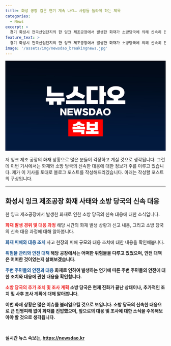```yaml
---
title: 화성 공장 검은 연기 계속 나요… 사람들 놀라게 하는 제목
categories:
  - News
excerpt: >
  경기 화성시 전곡산업단지의 한 잉크 제조공장에서 발생한 화재가 소방당국에 의해 신속히 진압됐다. 작업자 3명이 있었지만 모두 대피하여 인명피해는 없었고, 대응 1단계를 발령하여 110명의 인원과 40대의 장비를 투입해 화재를 진압했다. 화성시는 화재로 인한 연기 발생으로 인근 주민들에 외출 자제를 요청하고 피해를 파악하기 위해 관련 부서를 파견했다. 관계자는 인명피해 없이 빠르게 진압돼 다행이라면서 유해 화학물질 유출을 막기 위해 모니터링하겠다고 밝혔다.
feature_text: >
  경기 화성시 전곡산업단지의 한 잉크 제조공장에서 발생한 화재가 소방당국에 의해 신속히 진압됐다. 작업자 3명이 있었지만 모두 대피하여 인명피해는 없었고, 대응 1단계를 발령하여 110명의 인원과 40대의 장비를 투입해 화재를 진압했다. 화성시는 화재로 인한 연기 발생으로 인근 주민들에 외출 자제를 요청하고 피해를 파악하기 위해 관련 부서를 파견했다. 관계자는 인명피해 없이 빠르게 진압돼 다행이라면서 유해 화학물질 유출을 막기 위해 모니터링하겠다고 밝혔다.
image: '/assets/img/newsdao_breakingnews.jpg'
---
```


<p><img src="/assets/img/newsdao_breakingnews.jpg" alt="pcversion 속보" /></p>

<p>저 잉크 제조 공장의 화재 상황으로 많은 분들이 걱정하고 계실 것으로 생각됩니다. 그런데 이번 기사에서는 화재와 소방 당국의 신속한 대응에 대한 정보가 주를 이루고 있습니다. 제가 이 기사를 토대로 블로그 포스트를 작성해드리겠습니다. 아래는 작성할 포스트의 구상입니다.</p>

<hr />

<h2 data-ke-size="size26">화성시 잉크 제조공장 화재 사태와 소방 당국의 신속 대응</h2>

<p>한 잉크 제조공장에서 발생한 화재로 인한 소방 당국의 신속 대응에 대한 소식입니다.</p>

<p><b><span style="color: #ee2323;">화재 발생 경위 및 대응 과정</span></b>
해당 시간의 화재 발생 상황과 신고 내용, 그리고 소방 당국의 신속 대응 과정에 대해 알아봅니다.</p>

<p><b><span style="color: #1a5490;">화재 피해와 대응 조치</span></b>
사고 현장의 피해 규모와 대응 조치에 대한 내용을 확인해봅니다.</p>

<p><b><span style="color: #1a5490;">위험물 관리와 안전 대책</span><b>
해당 공장에서는 어떠한 위험물을 다루고 있었으며, 안전 대책은 어떠한 것이었는지 살펴보겠습니다.</p>

<p><b><span style="color: #1a5490;">주변 주민들의 안전과 대응</span><b>
화재로 인하여 발생하는 연기에 따른 주변 주민들의 안전에 대한 조치와 대응에 관한 내용을 확인합니다.</p>

<p><b><span style="color: #ee2323;">소방 당국의 추가 조치 및 조사 계획</span><b>
소방 당국은 현재 진화가 끝난 상태이나, 추가적인 조치 및 사후 조사 계획에 대해 알아봅니다.</p>

<p>이번 화재 상황은 많은 이슈를 불러일으킬 것으로 보입니다. 소방 당국의 신속한 대응으로 큰 인명피해 없이 화재를 진압했으며, 앞으로의 대응 및 조사에 대한 소식을 주목해보아야 할 것으로 생각됩니다.</p>

<p data-ke-size="size16">&nbsp;</p>
실시간 뉴스 속보는, <a href="https://newsdao.kr" rel="dofollow">https://newsdao.kr</a>


